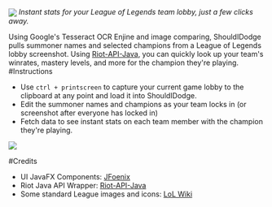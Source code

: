 <img align="center" src="https://raw.githubusercontent.com/jakewebber/ShouldIDodge/master/shouldidodge.png">
<i>Instant stats for your League of Legends team lobby, just a few clicks away.</i>

Using Google's Tesseract OCR Enjine and image comparing, ShouldIDodge pulls summoner names and selected champions from a League of Legends lobby screenshot. Using [Riot-API-Java](https://github.com/rithms/riot-api-java), you can quickly look up your team's winrates, mastery levels, and more for the champion they're playing. 
#Instructions
- Use  `ctrl + printscreen` to capture your current game lobby to the clipboard at any point and load it into ShouldIDodge.
- Edit the summoner names and champions as your team locks in (or screenshot after everyone has locked in)
- Fetch data to see instant stats on each team member with the champion they're playing. 


<img align="center" src="http://i.imgur.com/F88TsH2.png">


#Credits

 - UI JavaFX Components: [JFoenix](http://jfoenix.com/)
 - Riot Java API Wrapper: [Riot-API-Java](https://github.com/rithms/riot-api-java)
 - Some standard League images and icons: [LoL Wiki](http://leagueoflegends.wikia.com/wiki/League_of_Legends_Wiki)
